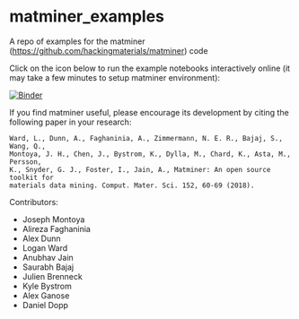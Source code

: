 # matminer_examples
A repo of examples for the matminer (https://github.com/hackingmaterials/matminer) code

Click on the icon below to run the example notebooks interactively online (it may take a few minutes to setup matminer environment):

[![Binder](https://mybinder.org/badge.svg)](https://mybinder.org/v2/gh/hackingmaterials/matminer_examples/master?filepath=notebooks%2Findex.ipynb)


If you find matminer useful, please encourage its development by citing the following paper in your research:
```
Ward, L., Dunn, A., Faghaninia, A., Zimmermann, N. E. R., Bajaj, S., Wang, Q.,
Montoya, J. H., Chen, J., Bystrom, K., Dylla, M., Chard, K., Asta, M., Persson,
K., Snyder, G. J., Foster, I., Jain, A., Matminer: An open source toolkit for
materials data mining. Comput. Mater. Sci. 152, 60-69 (2018).
```

Contributors:
* Joseph Montoya
* Alireza Faghaninia
* Alex Dunn
* Logan Ward
* Anubhav Jain
* Saurabh Bajaj
* Julien Brenneck
* Kyle Bystrom
* Alex Ganose
* Daniel Dopp
